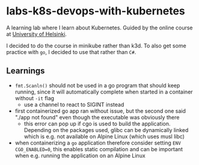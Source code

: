 # labs-k8s-devops-with-kubernetes

A learning lab where I learn about Kubernetes. Guided by the online course at [University of Helsinki](https://devopswithkubernetes.com/part-0).

I decided to do the course in minikube rather than k3d. To also get some practice with `go`, I decided to use that rather than `C#`.

## Learnings
* `fmt.Scanln()` should not be used in a go program that should keep running, since it will automatically complete when started in a container without `-it` flag
    * use a channel to react to SIGINT instead
* first containerized go app ran without issue, but the second one said "./app not found" even though the executable was obviously there
    * this error can pop up if cgo is used to build the application. Depending on the packages used, glibc can be dynamically linked which is e.g. not available on Alpine Linux (which uses musl libc)
* when containerizing a `go` application therefore consider setting `ENV CGO_ENABLED=0`, this enables static compilation and can be important when e.g. running the application on an Alpine Linux